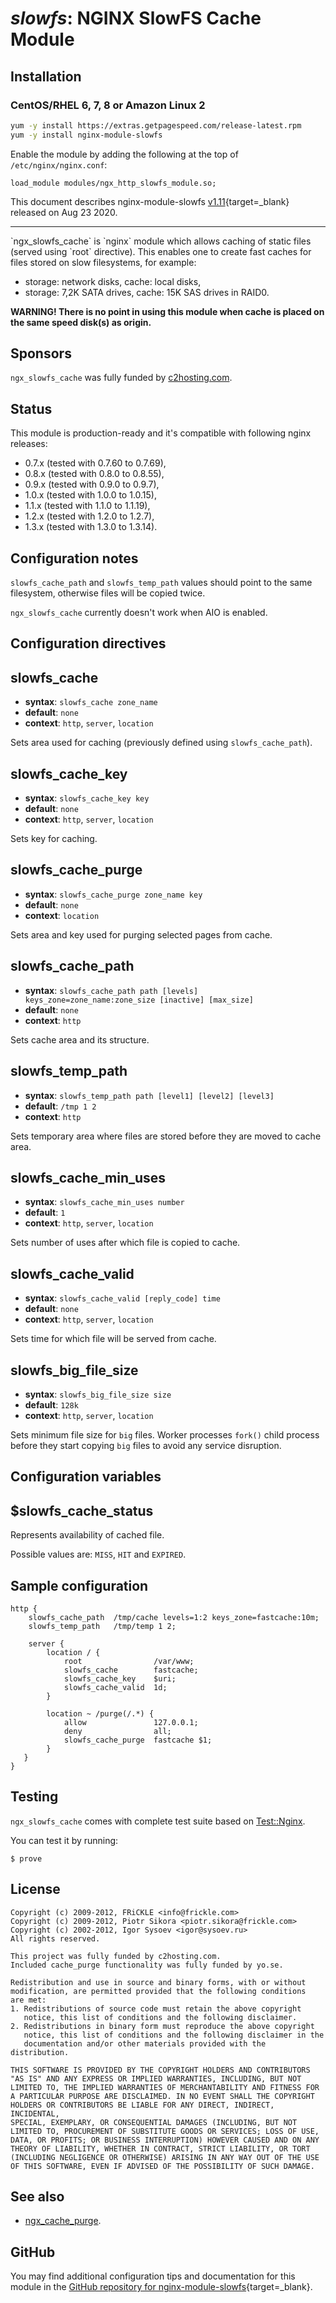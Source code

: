 # _slowfs_: NGINX SlowFS Cache Module


## Installation

### CentOS/RHEL 6, 7, 8 or Amazon Linux 2

```bash
yum -y install https://extras.getpagespeed.com/release-latest.rpm
yum -y install nginx-module-slowfs
```

Enable the module by adding the following at the top of `/etc/nginx/nginx.conf`:

```nginx
load_module modules/ngx_http_slowfs_module.so;
```


This document describes nginx-module-slowfs [v1.11](https://github.com/dvershinin/ngx_slowfs_cache/releases/tag/1.11){target=_blank} 
released on Aug 23 2020.
    
<hr />
`ngx_slowfs_cache` is `nginx` module which allows caching of static files
(served using `root` directive). This enables one to create fast caches
for files stored on slow filesystems, for example:

- storage: network disks, cache: local disks,
- storage: 7,2K SATA drives, cache: 15K SAS drives in RAID0.


**WARNING! There is no point in using this module when cache is placed
on the same speed disk(s) as origin.**


## Sponsors
`ngx_slowfs_cache` was fully funded by [c2hosting.com](http://c2hosting.com).


## Status
This module is production-ready and it's compatible with following nginx
releases:

- 0.7.x (tested with 0.7.60 to 0.7.69),
- 0.8.x (tested with 0.8.0 to 0.8.55),
- 0.9.x (tested with 0.9.0 to 0.9.7),
- 1.0.x (tested with 1.0.0 to 1.0.15),
- 1.1.x (tested with 1.1.0 to 1.1.19),
- 1.2.x (tested with 1.2.0 to 1.2.7),
- 1.3.x (tested with 1.3.0 to 1.3.14).


## Configuration notes
`slowfs_cache_path` and `slowfs_temp_path` values should point to the same
filesystem, otherwise files will be copied twice.

`ngx_slowfs_cache` currently doesn't work when AIO is enabled.


## Configuration directives
## slowfs_cache
* **syntax**: `slowfs_cache zone_name`
* **default**: `none`
* **context**: `http`, `server`, `location`

Sets area used for caching (previously defined using `slowfs_cache_path`).
  

## slowfs_cache_key
* **syntax**: `slowfs_cache_key key`
* **default**: `none`
* **context**: `http`, `server`, `location`

Sets key for caching.


## slowfs_cache_purge
* **syntax**: `slowfs_cache_purge zone_name key`
* **default**: `none`
* **context**: `location`

Sets area and key used for purging selected pages from cache.


## slowfs_cache_path
* **syntax**: `slowfs_cache_path path [levels] keys_zone=zone_name:zone_size [inactive] [max_size]`
* **default**: `none`
* **context**: `http`

Sets cache area and its structure.


## slowfs_temp_path
* **syntax**: `slowfs_temp_path path [level1] [level2] [level3]`
* **default**: `/tmp 1 2`
* **context**: `http`
  
Sets temporary area where files are stored before they are moved to cache area.


## slowfs_cache_min_uses
* **syntax**: `slowfs_cache_min_uses number`
* **default**: `1`
* **context**: `http`, `server`, `location`

Sets number of uses after which file is copied to cache.


## slowfs_cache_valid
* **syntax**: `slowfs_cache_valid [reply_code] time`
* **default**: `none`
* **context**: `http`, `server`, `location`

Sets time for which file will be served from cache.


## slowfs_big_file_size
* **syntax**: `slowfs_big_file_size size`
* **default**: `128k`
* **context**: `http`, `server`, `location`

Sets minimum file size for `big` files. Worker processes `fork()` child process
before they start copying `big` files to avoid any service disruption. 


## Configuration variables
## $slowfs_cache_status
Represents availability of cached file.

Possible values are: `MISS`, `HIT` and `EXPIRED`.


## Sample configuration
    http {
        slowfs_cache_path  /tmp/cache levels=1:2 keys_zone=fastcache:10m;
        slowfs_temp_path   /tmp/temp 1 2;

        server {
            location / {
                root                /var/www;
                slowfs_cache        fastcache;
                slowfs_cache_key    $uri;
                slowfs_cache_valid  1d;
            }

            location ~ /purge(/.*) {
                allow               127.0.0.1;
                deny                all;
                slowfs_cache_purge  fastcache $1;
            }
       }
    }

## Testing
`ngx_slowfs_cache` comes with complete test suite based on [Test::Nginx](http://github.com/agentzh/test-nginx).

You can test it by running:

`$ prove`


## License
    Copyright (c) 2009-2012, FRiCKLE <info@frickle.com>
    Copyright (c) 2009-2012, Piotr Sikora <piotr.sikora@frickle.com>
    Copyright (c) 2002-2012, Igor Sysoev <igor@sysoev.ru>
    All rights reserved.

    This project was fully funded by c2hosting.com.
    Included cache_purge functionality was fully funded by yo.se.

    Redistribution and use in source and binary forms, with or without
    modification, are permitted provided that the following conditions
    are met:
    1. Redistributions of source code must retain the above copyright
       notice, this list of conditions and the following disclaimer.
    2. Redistributions in binary form must reproduce the above copyright
       notice, this list of conditions and the following disclaimer in the
       documentation and/or other materials provided with the distribution.

    THIS SOFTWARE IS PROVIDED BY THE COPYRIGHT HOLDERS AND CONTRIBUTORS
    "AS IS" AND ANY EXPRESS OR IMPLIED WARRANTIES, INCLUDING, BUT NOT
    LIMITED TO, THE IMPLIED WARRANTIES OF MERCHANTABILITY AND FITNESS FOR
    A PARTICULAR PURPOSE ARE DISCLAIMED. IN NO EVENT SHALL THE COPYRIGHT
    HOLDERS OR CONTRIBUTORS BE LIABLE FOR ANY DIRECT, INDIRECT, INCIDENTAL,
    SPECIAL, EXEMPLARY, OR CONSEQUENTIAL DAMAGES (INCLUDING, BUT NOT
    LIMITED TO, PROCUREMENT OF SUBSTITUTE GOODS OR SERVICES; LOSS OF USE,
    DATA, OR PROFITS; OR BUSINESS INTERRUPTION) HOWEVER CAUSED AND ON ANY
    THEORY OF LIABILITY, WHETHER IN CONTRACT, STRICT LIABILITY, OR TORT
    (INCLUDING NEGLIGENCE OR OTHERWISE) ARISING IN ANY WAY OUT OF THE USE
    OF THIS SOFTWARE, EVEN IF ADVISED OF THE POSSIBILITY OF SUCH DAMAGE.


## See also
- [ngx_cache_purge](http://github.com/FRiCKLE/ngx_cache_purge).

## GitHub

You may find additional configuration tips and documentation for this module in the [GitHub repository for 
nginx-module-slowfs](https://github.com/dvershinin/ngx_slowfs_cache){target=_blank}.